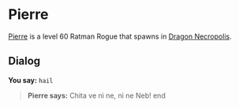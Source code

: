 # Pierre



[Pierre](/npc/123028) is a level 60 Ratman Rogue that spawns in [Dragon Necropolis](/zone/123).



## Dialog

**You say:** `hail`



>**Pierre says:** Chita ve ni ne, ni ne Neb!
end